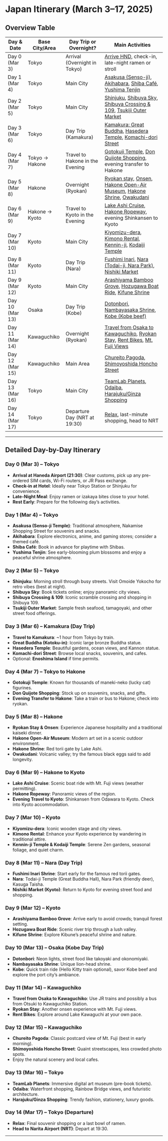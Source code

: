 
# Japan Itinerary (March 3–17, 2025)

## Overview Table

| Day & Date      | Base City/Area | Day Trip or Overnight?          | Main Activities                                                                                 |
|-----------------|----------------|---------------------------------|-------------------------------------------------------------------------------------------------|
| Day 0 (Mar 3)   | Tokyo          | Arrival (Overnight in Tokyo)    | [Arrive HND](#day-0-mar-3--tokyo), check-in, late-night ramen or stroll                                         |
| Day 1 (Mar 4)   | Tokyo          | Main City                       | [Asakusa (Senso-ji)](#day-1-mar-4--tokyo), [Akihabara](#day-1-mar-4--tokyo), [Shiba Café](#day-1-mar-4--tokyo), [Yushima Tenjin](#day-1-mar-4--tokyo)                                        |
| Day 2 (Mar 5)   | Tokyo          | Main City                       | [Shinjuku](#day-2-mar-5--tokyo), [Shibuya Sky](#day-2-mar-5--tokyo), [Shibuya Crossing & 109](#day-2-mar-5--tokyo), [Tsukiji Outer Market](#day-2-mar-5--tokyo)                   |
| Day 3 (Mar 6)   | Tokyo          | Day Trip (Kamakura)             | [Kamakura: Great Buddha](#day-3-mar-6--kamakura-day-trip), [Hasedera Temple](#day-3-mar-6--kamakura-day-trip), [Komachi-dori Street](#day-3-mar-6--kamakura-day-trip)                                     |
| Day 4 (Mar 7)   | Tokyo → Hakone | Travel to Hakone in the Evening | [Gotokuji Temple](#day-4-mar-7--tokyo-to-hakone), [Don Quijote Shopping](#day-4-mar-7--tokyo-to-hakone), evening transfer to Hakone                              |
| Day 5 (Mar 8)   | Hakone         | Overnight (Ryokan)              | [Ryokan stay](#day-5-mar-8--hakone), [Onsen](#day-5-mar-8--hakone), [Hakone Open-Air Museum](#day-5-mar-8--hakone), [Hakone Shrine](#day-5-mar-8--hakone), [Owakudani](#day-5-mar-8--hakone)                             |
| Day 6 (Mar 9)   | Hakone → Kyoto | Travel to Kyoto in the Evening  | [Lake Ashi Cruise](#day-6-mar-9--hakone-to-kyoto), [Hakone Ropeway](#day-6-mar-9--hakone-to-kyoto), evening Shinkansen to Kyoto                               |
| Day 7 (Mar 10)  | Kyoto          | Main City                       | [Kiyomizu-dera](#day-7-mar-10--kyoto), [Kimono Rental](#day-7-mar-10--kyoto), [Kennin-ji](#day-7-mar-10--kyoto), [Kodaiji Temple](#day-7-mar-10--kyoto)                                          |
| Day 8 (Mar 11)  | Kyoto          | Day Trip (Nara)                 | [Fushimi Inari](#day-8-mar-11--nara-day-trip), [Nara (Todai-ji, Nara Park)](#day-8-mar-11--nara-day-trip), [Nishiki Market](#day-8-mar-11--nara-day-trip)                                |
| Day 9 (Mar 12)  | Kyoto          | Main City                       | [Arashiyama Bamboo Grove](#day-9-mar-12--kyoto), [Hozugawa Boat Ride](#day-9-mar-12--kyoto), [Kifune Shrine](#day-9-mar-12--kyoto)                                       |
| Day 10 (Mar 13) | Osaka          | Day Trip (Kobe)                 | [Dotonbori](#day-10-mar-13--osaka-kobe-day-trip), [Nambayasaka Shrine](#day-10-mar-13--osaka-kobe-day-trip), [Kobe (Kobe beef)](#day-10-mar-13--osaka-kobe-day-trip)                                                 |
| Day 11 (Mar 14) | Kawaguchiko    | Overnight (Ryokan)              | [Travel from Osaka to Kawaguchiko](#day-11-mar-14--kawaguchiko), [Ryokan Stay](#day-11-mar-14--kawaguchiko), [Rent Bikes](#day-11-mar-14--kawaguchiko), [Mt. Fuji Views](#day-11-mar-14--kawaguchiko)                        |
| Day 12 (Mar 15) | Kawaguchiko    | Main Area                       | [Chureito Pagoda](#day-12-mar-15--kawaguchiko), [Shimoyoshida Honcho Street](#day-12-mar-15--kawaguchiko)                                     |
| Day 13 (Mar 16) | Tokyo          | Main City                       | [TeamLab Planets](#day-13-mar-16--tokyo), [Odaiba](#day-13-mar-16--tokyo), [Harajuku/Ginza Shopping](#day-13-mar-16--tokyo)                                      |
| Day 14 (Mar 17) | Tokyo          | Departure Day (NRT at 19:30)    | [Relax](#day-14-mar-17--tokyo), last-minute shopping, head to NRT                                                         |

---

## Detailed Day-by-Day Itinerary

### Day 0 (Mar 3) – Tokyo
- **Arrival at Haneda Airport (21:30)**: Clear customs, pick up any pre-ordered SIM cards, Wi-Fi routers, or JR Pass exchange.
- **Check-in at Hotel**: Ideally near Tokyo Station or Shinjuku for convenience.
- **Late-Night Meal**: Enjoy ramen or izakaya bites close to your hotel.
- **Rest Early**: Prepare for the following day’s activities.

### Day 1 (Mar 4) – Tokyo
- **Asakusa (Senso-ji Temple)**: Traditional atmosphere, Nakamise Shopping Street for souvenirs and snacks.
- **Akihabara**: Explore electronics, anime, and gaming stores; consider a themed café.
- **Shiba Café**: Book in advance for playtime with Shibas.
- **Yushima Tenjin**: See early-blooming plum blossoms and enjoy a peaceful shrine atmosphere.

### Day 2 (Mar 5) – Tokyo
- **Shinjuku**: Morning stroll through busy streets. Visit Omoide Yokocho for retro vibes (best at night).
- **Shibuya Sky**: Book tickets online; enjoy panoramic city views.
- **Shibuya Crossing & 109**: Iconic scramble crossing and shopping in Shibuya 109.
- **Tsukiji Outer Market**: Sample fresh seafood, tamagoyaki, and other street food offerings.

### Day 3 (Mar 6) – Kamakura (Day Trip)
- **Travel to Kamakura**: ~1 hour from Tokyo by train.
- **Great Buddha (Kotoku-in)**: Iconic large bronze Buddha statue.
- **Hasedera Temple**: Beautiful gardens, ocean views, and Kannon statue.
- **Komachi-dori Street**: Browse local snacks, souvenirs, and cafes.
- Optional: **Enoshima Island** if time permits.

### Day 4 (Mar 7) – Tokyo to Hakone
- **Gotokuji Temple**: Known for thousands of maneki-neko (lucky cat) figurines.
- **Don Quijote Shopping**: Stock up on souvenirs, snacks, and gifts.
- **Evening Transfer to Hakone**: Take a train or bus to Hakone; check into ryokan.

### Day 5 (Mar 8) – Hakone
- **Ryokan Stay & Onsen**: Experience Japanese hospitality and a traditional kaiseki dinner.
- **Hakone Open-Air Museum**: Modern art set in a scenic outdoor environment.
- **Hakone Shrine**: Red torii gate by Lake Ashi.
- **Owakudani**: Volcanic valley; try the famous black eggs said to add longevity.

### Day 6 (Mar 9) – Hakone to Kyoto
- **Lake Ashi Cruise**: Scenic boat ride with Mt. Fuji views (weather permitting).
- **Hakone Ropeway**: Panoramic views of the region.
- **Evening Travel to Kyoto**: Shinkansen from Odawara to Kyoto. Check into Kyoto accommodation.

### Day 7 (Mar 10) – Kyoto
- **Kiyomizu-dera**: Iconic wooden stage and city views.
- **Kimono Rental**: Enhance your Kyoto experience by wandering in traditional attire.
- **Kennin-ji Temple & Kodaiji Temple**: Serene Zen gardens, seasonal foliage, and quiet charm.

### Day 8 (Mar 11) – Nara (Day Trip)
- **Fushimi Inari Shrine**: Start early for the famous red torii gates.
- **Nara**: Todai-ji Temple (Great Buddha Hall), Nara Park (friendly deer), Kasuga Taisha.
- **Nishiki Market (Kyoto)**: Return to Kyoto for evening street food and shopping.

### Day 9 (Mar 12) – Kyoto
- **Arashiyama Bamboo Grove**: Arrive early to avoid crowds; tranquil forest setting.
- **Hozugawa Boat Ride**: Scenic river trip through a lush valley.
- **Kifune Shrine**: Explore Kibune’s peaceful shrine and nature.

### Day 10 (Mar 13) – Osaka (Kobe Day Trip)
- **Dotonbori**: Neon lights, street food like takoyaki and okonomiyaki.
- **Nambayasaka Shrine**: Unique lion-head shrine.
- **Kobe**: Quick train ride (Hello Kitty train optional), savor Kobe beef and explore the port city’s ambiance.

### Day 11 (Mar 14) – Kawaguchiko
- **Travel from Osaka to Kawaguchiko**: Use JR trains and possibly a bus from Otsuki to Kawaguchiko Station.
- **Ryokan Stay**: Another onsen experience with Mt. Fuji views.
- **Rent Bikes**: Explore around Lake Kawaguchi at your own pace.

### Day 12 (Mar 15) – Kawaguchiko
- **Chureito Pagoda**: Classic postcard view of Mt. Fuji (best in early morning).
- **Shimoyoshida Honcho Street**: Quaint streetscapes, less crowded photo spots.
- Enjoy the natural scenery and local cafes.

### Day 13 (Mar 16) – Tokyo
- **TeamLab Planets**: Immersive digital art museum (pre-book tickets).
- **Odaiba**: Waterfront shopping, Rainbow Bridge views, and futuristic architecture.
- **Harajuku/Ginza Shopping**: Trendy fashion, stationery, luxury goods.

### Day 14 (Mar 17) – Tokyo (Departure)
- **Relax**: Final souvenir shopping or a last bowl of ramen.
- **Head to Narita Airport (NRT)**: Depart at 19:30.

---
